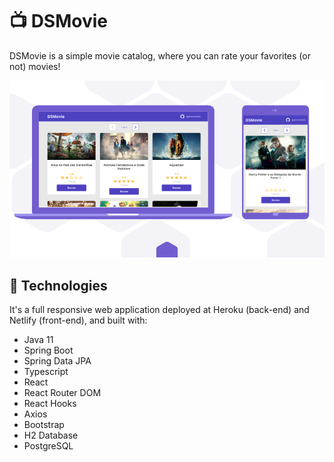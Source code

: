 # 📺 DSMovie

DSMovie is a simple movie catalog, where you can rate your favorites (or not) movies!

![prototypes](./img/prototypes.png)

## 🤖 Technologies

It's a full responsive web application deployed at Heroku (back-end) and Netlify (front-end), and built with:

- Java 11
- Spring Boot
- Spring Data JPA
- Typescript
- React
- React Router DOM
- React Hooks
- Axios
- Bootstrap
- H2 Database
- PostgreSQL
